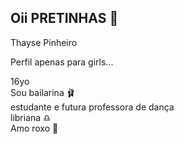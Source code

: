 ## Oii PRETINHAS 🤎
Thayse Pinheiro   

Perfil apenas para girls...   

16yo  
Sou bailarina 🩰  
estudante e futura professora de dança  
libriana ♎  
Amo roxo 💜  
